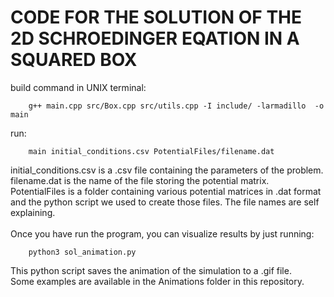 # CODE FOR THE SOLUTION OF THE 2D SCHROEDINGER EQATION IN A SQUARED BOX

build command in UNIX terminal:<br>

		g++ main.cpp src/Box.cpp src/utils.cpp -I include/ -larmadillo  -o main

run:<br>

		main initial_conditions.csv PotentialFiles/filename.dat
		
initial_conditions.csv is a .csv file containing the parameters of the problem.<br>
filename.dat is the name of the file storing the potential matrix.<br>
PotentialFiles is a folder containing various potential matrices in .dat format and the python script we used to create those files. The file names are self explaining. <br><br>
Once you have run the program, you can visualize results by just running:<br>

		python3 sol_animation.py

This python script saves the animation of the simulation to a .gif file. <br>
Some examples are available in the Animations folder in this repository.<br> 
		

